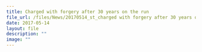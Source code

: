 ```yaml
---
title: Charged with forgery after 30 years on the run
file_url: /files/News/20170514_st_charged with forgery after 30 years on the run.pdf
date: 2017-05-14
layout: file
description: ""
image: ""
---
```

